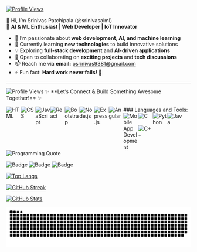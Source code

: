 [![Profile Views](https://hits.seeyoufarm.com/api/count/incr/badge.svg?url=https://github.com/srinivasaiml&title=Profile%20Views)](https://github.com/srinivasaiml)


👋 Hi, I’m Srinivas Patchipala (@srinivasaiml)  
🚀 **AI & ML Enthusiast | Web Developer | IoT Innovator**  

- 👀 I’m passionate about **web development, AI, and machine learning**  
- 🌱 Currently learning **new technologies** to build innovative solutions  
- 💡 Exploring **full-stack development** and **AI-driven applications**  
- 💞️ Open to collaborating on **exciting projects** and **tech discussions**  
- 📫 Reach me via **email:** psrinivas9381@gmail.com  
- ⚡ Fun fact: **Hard work never fails!** 💪  

---
<img src="C:\Users\P Srinivas\Downloads\think.gif" alt="Profile Views"/>
✨ **Let’s Connect & Build Something Awesome Together!** ✨  
<p align="left">
### Languages and Tools:
<img align="left" alt="HTML" width="40px" src="https://cdn.jsdelivr.net/gh/devicons/devicon/icons/html5/html5-original.svg" />
<img align="left" alt="CSS" width="40px" src="https://cdn.jsdelivr.net/gh/devicons/devicon/icons/css3/css3-original.svg" />
<img align="left" alt="JavaScript" width="40px" src="https://cdn.jsdelivr.net/gh/devicons/devicon/icons/javascript/javascript-original.svg" />
<img align="left" alt="React" width="40px" src="https://cdn.jsdelivr.net/gh/devicons/devicon/icons/react/react-original.svg" />
<img align="left" alt="Bootstrap" width="40px" src="https://cdn.jsdelivr.net/gh/devicons/devicon/icons/bootstrap/bootstrap-original.svg" />
<img align="left" alt="Node.js" width="40px" src="https://cdn.jsdelivr.net/gh/devicons/devicon/icons/nodejs/nodejs-original.svg" />
<img align="left" alt="Express.js" width="40px" src="https://cdn.jsdelivr.net/gh/devicons/devicon/icons/express/express-original.svg" />
<img align="left" alt="Angular" width="40px" src="https://cdn.jsdelivr.net/gh/devicons/devicon/icons/angularjs/angularjs-original.svg" />
<img align="left" alt="Mobile App Development" width="40px" src="https://cdn.jsdelivr.net/gh/devicons/devicon/icons/android/android-original.svg" />
<img align="left" alt="C" width="40px" src="https://cdn.jsdelivr.net/gh/devicons/devicon/icons/c/c-original.svg" />
<img align="left" alt="Python" width="40px" src="https://cdn.jsdelivr.net/gh/devicons/devicon/icons/python/python-original.svg" />
<img align="left" alt="Java" width="40px" src="https://cdn.jsdelivr.net/gh/devicons/devicon/icons/java/java-original.svg" />
<img align="left" alt="C++" width="40px" src="https://cdn.jsdelivr.net/gh/devicons/devicon/icons/cplusplus/cplusplus-original.svg" />
<br/>
</p>

<p align= "right">

![Programming Quote](https://quotes-github-readme.vercel.app/api?type=horizontal&theme=dark)

</p>



  
![Badge](https://img.shields.io/badge/Code-Python-blue?style=flat-square&logo=python)
![Badge](https://img.shields.io/badge/Web-React-orange?style=flat-square&logo=react)
![Badge](https://img.shields.io/badge/AI-DeepLearning-red?style=flat-square&logo=pytorch)



[![Top Langs](https://github-readme-stats.vercel.app/api/top-langs/?username=srinivasaiml&layout=compact&langs_count=6&theme=dark)](https://github.com/anuraghazra/github-readme-stats)




[![GitHub Streak](https://streak-stats.demolab.com/?user=srinivasaiml&theme=radical&hide_border=true)](https://git.io/streak-stats)



[![GitHub Stats](https://github-readme-stats.vercel.app/api?username=srinivasaiml&show_icons=true&theme=dark)](https://github.com/anuraghazra/github-readme-stats)



![Snake animation](https://raw.githubusercontent.com/srinivasaiml/srinivasaiml/main/snake.svg)



